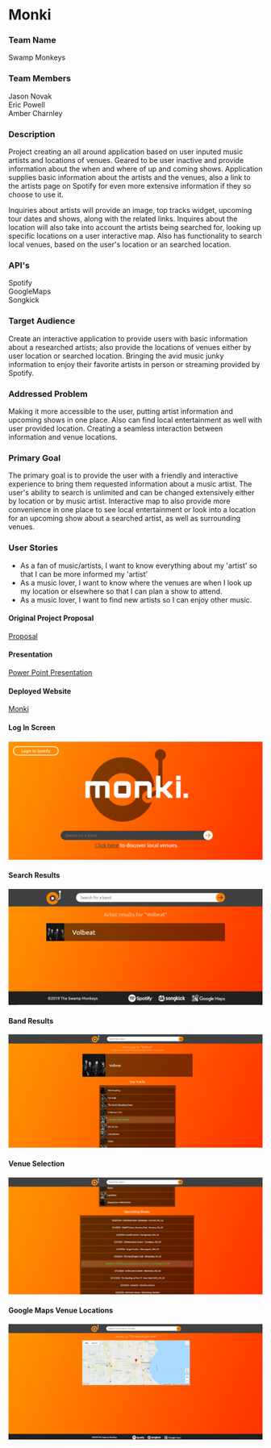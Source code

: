 # Monki

### Team Name
Swamp Monkeys

### Team Members
Jason Novak<BR>
Eric Powell<BR>
Amber Charnley

### Description
Project creating an all around application based on user inputed music artists and locations of venues. Geared to be user inactive and provide information about the when and where of up and coming shows. Application supplies basic information about the artists and the venues, also a link to the artists page on Spotify for even more extensive information if they so choose to use it. 

Inquiries about artists will provide an image, top tracks widget, upcoming tour dates and shows, along with the related links. Inquires about the location will also take into account the artists being searched for, looking up specific locations on a user interactive map. Also has functionality to search local venues, based on the user's location or an searched location. 

### API's
Spotify<BR>
GoogleMaps<BR>
Songkick

### Target Audience
Create an interactive application to provide users with basic information about a researched artists; also provide the locations of venues either by user location or searched location. Bringing the avid music junky information to enjoy their favorite artists in person or streaming provided by Spotify. 

### Addressed Problem
Making it more accessible to the user, putting artist information and upcoming shows in one place. Also can find local entertainment as well with user provided location. Creating a seamless interaction between information and venue locations. 

### Primary Goal
The primary goal is to provide the user with a friendly and interactive experience to bring them requested information about a music artist. The user's ability to search is unlimited and can be changed extensively either by location or by music artist. Interactive map to also provide more convenience in one place to see local entertainment or look into a location for an upcoming show about a searched artist, as well as surrounding venues. 

### User Stories
- As a fan of music/artists, I want to know everything about my 'artist' so that I can be more informed my 'artist'
- As a music lover, I want to know where the venues are when I look up my location or elsewhere so that I can plan a show to attend.
- As a music lover, I want to find new artists so I can enjoy other music. 


#### Original Project Proposal
[Proposal](https://docs.google.com/document/d/1i0ltkeEtUYXOCGlxbU-NDG-7oA66x8aBkhlFn3TRW4I/edit?usp=sharing)

#### Presentation
[Power Point Presentation](https://docs.google.com/presentation/d/1vGYqO6_V7WiWozwR26EfFtKAG5P2NbPwgvESpycw3ek/edit?usp=sharing)

#### Deployed Website
[Monki](https://ericpowell3d.github.io/Monki/)

#### Log In Screen
![Log In](/assets/images/screen1.png)

#### Search Results
![Search Results](/assets/images/screen2.png)

#### Band Results
![Band Results](/assets/images/screen3.png)

#### Venue Selection
![Pick A Venue](/assets/images/screen4.png)

#### Google Maps Venue Locations
![Venues](/assets/images/screen5.png)
